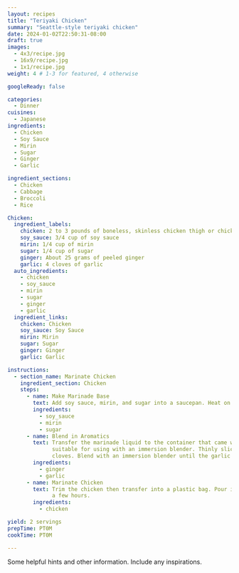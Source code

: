```yaml
---
layout: recipes
title: "Teriyaki Chicken"
summary: "Seattle-style teriyaki chicken"
date: 2024-01-02T22:50:31-08:00
draft: true
images:
  - 4x3/recipe.jpg
  - 16x9/recipe.jpg
  - 1x1/recipe.jpg
weight: 4 # 1-3 for featured, 4 otherwise

googleReady: false

categories:
  - Dinner
cuisines:
  - Japanese
ingredients:
  - Chicken
  - Soy Sauce
  - Mirin
  - Sugar
  - Ginger
  - Garlic

ingredient_sections:
  - Chicken
  - Cabbage
  - Broccoli
  - Rice

Chicken:
  ingredient_labels:
    chicken: 2 to 3 pounds of boneless, skinless chicken thigh or chicken breast
    soy_sauce: 3/4 cup of soy sauce
    mirin: 1/4 cup of mirin
    sugar: 1/4 cup of sugar
    ginger: About 25 grams of peeled ginger
    garlic: 4 cloves of garlic
  auto_ingredients:
    - chicken
    - soy_sauce
    - mirin
    - sugar
    - ginger
    - garlic
  ingredient_links:
    chicken: Chicken
    soy_sauce: Soy Sauce
    mirin: Mirin
    sugar: Sugar
    ginger: Ginger
    garlic: Garlic

instructions:
  - section_name: Marinate Chicken
    ingredient_section: Chicken
    steps:
      - name: Make Marinade Base
        text: Add soy sauce, mirin, and sugar into a saucepan. Heat on low heat until the sugar has dissolved. Let cool.
        ingredients:
          - soy_sauce
          - mirin
          - sugar
      - name: Blend in Aromatics
        text: Transfer the marinade liquid to the container that came with an immersion blender or other container
              suitable for using with an immersion blender. Thinly slice the ginger and add it. Peel garlic and add the
              cloves. Blend with an immersion blender until the garlic and ginger are broken down into small pieces.
        ingredients:
          - ginger
          - garlic
      - name: Marinate Chicken
        text: Trim the chicken then transfer into a plastic bag. Pour in the marinade. Marinate in the refrigerator for 
              a few hours.
        ingredients:
          - chicken

yield: 2 servings
prepTime: PT0M
cookTime: PT0M

---
```


Some helpful hints and other information. Include any inspirations.
